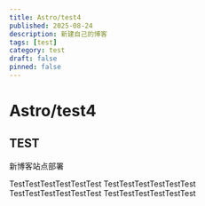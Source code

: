 ```yaml
---
title: Astro/test4
published: 2025-08-24
description: 新建自己的博客
tags: [test]
category: test
draft: false 
pinned: false
---
```


# Astro/test4

## TEST

新博客站点部署

TestTestTestTestTestTest
TestTestTestTestTestTest
TestTestTestTestTestTest
TestTestTestTestTestTest
